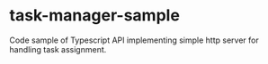 # task-manager-sample
Code sample of Typescript API implementing simple http server for handling task assignment.
